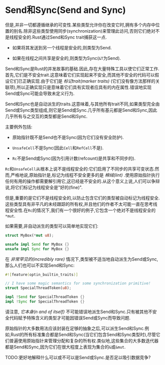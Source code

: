 # Send和Sync(Send and Sync)

但是,并非一切都遵循继承的可变性.某些类型允许你在改变它时,拥有多个内存中位置的别名.除非这些类型使用同步(synchronization)来管理此访问,否则它们绝对不是线程安全的.Rust通过Send和Sync trait捕获这一点.

- 如果将其发送到另一个线程是安全的,则类型为Send.

- 如果在线程之间共享是安全的,则类型为Sync(`&T`为Send).

Send和Sync是Rust的并发故事的基础.因此,存在大量特殊工具以使它们正常工作.首先,它们是不安全trait.这意味着它们实现起来不安全,而其他不安全的代码可以假设它们已正确实现.由于它们是 *标记trait(marker traits)* (它们没有像方法那样的关联项),所以正确实现只是意味着它们具有实现者应具有的内在属性.错误地实现Send或Sync可能会导致未定义行为.

Send和Sync也是自动派生的traits.这意味着,与其他所有trait不同,如果类型完全由Send或Sync类型组成,则它是Send或Sync.几乎所有基元都是Send和Sync,因此几乎所有与之交互的类型都是Send和Sync.

主要例外包括:

- 原始指针既不是Send也不是Sync(因为它们没有安全防护).

- `UnsafeCell`不是Sync(因此`Cell`和`RefCell`不是).

- `Rc`不是Send或Sync(因为引用计数(refcount)是共享和不同步的).

`Rc`和`UnsafeCell`从根本上说不是线程安全的:它们启用了不同步的共享可变状态.然而,严格地说,原始指针是,标记为线程不安全更多的是 *棉绒(lint)* .使用原始指针执行任何有用的操作都需要解引用它,这已经是不安全的.从这个意义上说,人们可以争辩说,将它们标记为线程安全是"好的(fine)".

但是,重要的是它们不是线程安全的,以防止包含它们的类型被自动标记为线程安全.这些类型具有非平凡的未经跟踪的所有权,并且他们的作者不太可能一直在思考线程安全性.在`Rc`的情况下,我们有一个很好的例子,它包含一个绝对不是线程安全的`*mut`.

如果需要,非自动派生的类型可以简单地实现它们:

```Rust
struct MyBox(*mut u8);

unsafe impl Send for MyBox {}
unsafe impl Sync for MyBox {}
```

在 *非常罕见的(incredibly rare)* 情况下,类型被不适当地自动派生为Send或Sync,那么人们也可以不实现Send和Sync:

```Rust
#![feature(optin_builtin_traits)]

// I have some magic semantics for some synchronization primitive!
struct SpecialThreadToken(u8);

impl !Send for SpecialThreadToken {}
impl !Sync for SpecialThreadToken {}
```

请注意, *它本身(n and of itself)* 不可能错误地派生Send和Sync.只有被其他不安全代码赋予特殊含义的类型才可能因错误Send或Sync而导致问题.

原始指针的大多数用法应该封装在足够的抽象之后,可以派生Send和Sync.例如,Rust的所有标准集合都是Send和Sync(当它们包含Send和Sync类型时),尽管它们普遍使用原始指针来管理分配和复杂的所有权.类似地,这些集合的大多数迭代器都是Send和Sync,因为它们在很大程度上表现为集合的`&`或`&mut`.

TODO:更好地解释什么可以或不可以是Send或Sync.是否足以吸引数据竞争?
